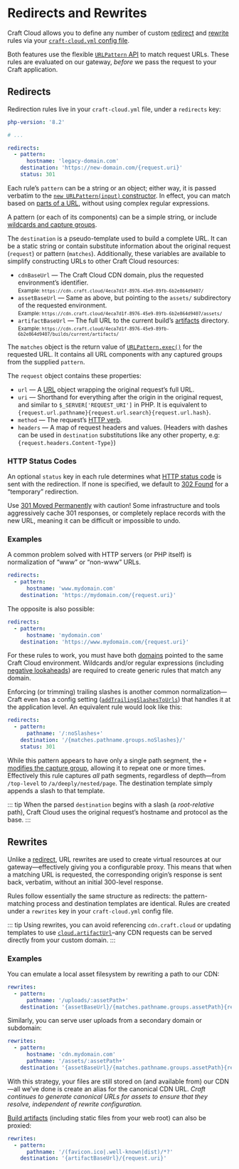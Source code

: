 # Redirects and Rewrites

Craft Cloud allows you to define any number of custom [redirect](#redirects) and [rewrite](#rewrites) rules via your [`craft-cloud.yml` config file](config.md).

Both features use the flexible [`URLPattern` API](https://developer.mozilla.org/en-US/docs/Web/API/URLPattern/exec) to match request URLs. These rules are evaluated on our gateway, _before_ we pass the request to your Craft application.

## Redirects

Redirection rules live in your `craft-cloud.yml` file, under a `redirects` key:

```yml
php-version: '8.2'

# ...

redirects:
  - pattern:
      hostname: 'legacy-domain.com'
    destination: 'https://new-domain.com/{request.uri}'
    status: 301
```

Each rule’s `pattern` can be a string or an object; either way, it is passed verbatim to the [`new URLPattern(input)` constructor](https://developer.mozilla.org/en-US/docs/Web/API/URLPattern/URLPattern). In effect, you can match based on [parts of a URL](https://developer.mozilla.org/en-US/docs/Web/API/URLPattern/URLPattern#input), without using complex regular expressions.

A pattern (or each of its components) can be a simple string, or include [wildcards and capture groups](https://developer.mozilla.org/en-US/docs/Web/API/URL_Pattern_API#concepts_and_usage).

The `destination` is a pseudo-template used to build a complete URL. It can be a static string or contain substitute information about the original request (`request`) or pattern (`matches`). Additionally, these variables are available to simplify constructing URLs to other Craft Cloud resources:

- `cdnBaseUrl` — The Craft Cloud CDN domain, plus the requested environment’s identifier.  
  <small>Example: `https://cdn.craft.cloud/4eca7d1f-8976-45e9-89fb-6b2e864d9407/`</small>
- `assetBaseUrl` —  Same as above, but pointing to the `assets/` subdirectory of the requested environment.  
  <small>Example: `https://cdn.craft.cloud/4eca7d1f-8976-45e9-89fb-6b2e864d9407/assets/`</small>
- `artifactBaseUrl` — The full URL to the current build’s [artifacts](builds.md) directory.  
  <small>Example: `https://cdn.craft.cloud/4eca7d1f-8976-45e9-89fb-6b2e864d9407/builds/current/artifacts/`</small>

The `matches` object is the return value of [`URLPattern.exec()`](https://developer.mozilla.org/en-US/docs/Web/API/URLPattern/exec#return_value) for the requested URL. It contains all URL components with any captured groups from the supplied `pattern`.

The `request` object contains these properties:

- `url` — A [URL](https://developer.mozilla.org/en-US/docs/Web/API/URL) object wrapping the original request’s full URL.
- `uri` — Shorthand for everything after the origin in the original request, and similar to `$_SERVER['REQUEST_URI']` in PHP. It is equivalent to `{request.url.pathname}{request.url.search}{request.url.hash}`.
- `method` — The request’s [HTTP verb](https://developer.mozilla.org/en-US/docs/Web/HTTP/Reference/Methods).
- `headers` — A map of request headers and values. (Headers with dashes can be used in `destination` substitutions like any other property, e.g: `{request.headers.Content-Type}`)

### HTTP Status Codes

An optional `status` key in each rule determines what [HTTP status code](https://developer.mozilla.org/en-US/docs/Web/HTTP/Reference/Status) is sent with the redirection. If none is specified, we default to [302 Found](https://developer.mozilla.org/en-US/docs/Web/HTTP/Reference/Status/302) for a “temporary” redirection.

Use [301 Moved Permanently](https://developer.mozilla.org/en-US/docs/Web/HTTP/Reference/Status/301) with caution! Some infrastructure and tools aggressively cache 301 responses, or completely replace records with the new URL, meaning it can be difficult or impossible to undo.

### Examples

A common problem solved with HTTP servers (or PHP itself) is normalization of “www” or “non-www” URLs.

```yml
redirects:
  - pattern:
      hostname: 'www.mydomain.com'
    destination: 'https://mydomain.com/{request.uri}'
```

The opposite is also possible:

```yml
redirects:
  - pattern:
      hostname: 'mydomain.com'
    destination: 'https://www.mydomain.com/{request.uri}'
```

For these rules to work, you must have both [domains](domains.md) pointed to the same Craft Cloud environment. Wildcards and/or regular expressions (including [negative lookaheads](https://www.regular-expressions.info/lookaround.html)) are required to create generic rules that match any domain.

Enforcing (or trimming) trailing slashes is another common normalization—Craft even has a config setting ([`addTrailingSlashesToUrls`](/docs/5.x/reference/config/general.html#addtrailingslashestourls)) that handles it at the application level. An equivalent rule would look like this:

```yml
redirects:
  - pattern:
      pathname: '/:noSlashes+'
    destination: '/{matches.pathname.groups.noSlashes}/'
    status: 301
```

While this pattern appears to have only a single path segment, the `+` [modifies the capture group](https://developer.mozilla.org/en-US/docs/Web/API/URL_Pattern_API#group_modifiers), allowing it to repeat one or more times. Effectively this rule captures _all_ path segments, regardless of depth—from `/top-level` to `/a/deeply/nested/page`. The destination template simply appends a slash to that template.

::: tip
When the parsed `destination` begins with a slash (a _root-relative_ path), Craft Cloud uses the original request’s hostname and protocol as the base.
:::

## Rewrites

Unlike a [redirect](#redirects), URL rewrites are used to create virtual resources at our gateway—effectively giving you a configurable proxy. This means that when a matching URL is requested, the corresponding origin’s response is sent back, verbatim, without an initial 300-level response.

Rules follow essentially the same structure as redirects: the pattern-matching process and destination templates are identical. Rules are created under a `rewrites` key in your `craft-cloud.yml` config file.

::: tip
Using rewrites, you can avoid referencing `cdn.craft.cloud` or updating templates to use [`cloud.artifactUrl`](builds.md#artifact-urls)–any CDN requests can be served directly from your custom domain.
:::

### Examples

You can emulate a local asset filesystem by rewriting a path to our CDN:

```yml
rewrites:
  - pattern:
      pathname: '/uploads/:assetPath+'
    destination: '{assetBaseUrl}/{matches.pathname.groups.assetPath}{request.url.search}'
```

Similarly, you can serve user uploads from a secondary domain or subdomain:

```yml
rewrites:
  - pattern:
      hostname: 'cdn.mydomain.com'
      pathname: '/assets/:assetPath+'
    destination: '{assetBaseUrl}/{matches.pathname.groups.assetPath}{request.url.search}'
```

With this strategy, your files are still stored on (and available from) our CDN—all we’ve done is create an alias for the canonical CDN URL. _Craft continues to generate canonical URLs for assets to ensure that they resolve, independent of rewrite configuration._

[Build artifacts](/knowledge-base/cloud-builds) (including static files from your web root) can also be proxied:

```yml
rewrites:
  - pattern:
      pathname: '/(favicon.ico|.well-known|dist)/*?'
    destination: '{artifactBaseUrl}/{request.uri}'
```
